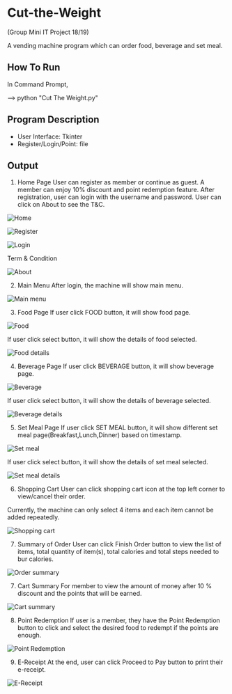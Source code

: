 # Cut-the-Weight
(Group Mini IT Project 18/19)

A vending machine program which can order food, beverage and set meal.

## How To Run
In Command Prompt,

--> python "Cut The Weight.py"

## Program Description
- User Interface: Tkinter
- Register/Login/Point: file

## Output
1. Home Page
User can register as member or continue as guest. A member can enjoy 10% discount and point redemption feature. After registration, user can login with the username and password. User can click on About to see the T&C.

![Home](https://github.com/wantenglim/Cut-the-Weight/blob/main/Images/Home%20Page.PNG)

![Register](https://github.com/wantenglim/Cut-the-Weight/blob/main/Images/Register.PNG)

![Login](https://github.com/wantenglim/Cut-the-Weight/blob/main/Images/Login.PNG)

Term & Condition

![About](https://github.com/wantenglim/Cut-the-Weight/blob/main/Images/About.PNG)

2. Main Menu
After login, the machine will show main menu.

![Main menu](https://github.com/wantenglim/Cut-the-Weight/blob/main/Images/Main%20Menu.PNG)

3. Food Page
If user click FOOD button, it will show food page.

![Food](https://github.com/wantenglim/Cut-the-Weight/blob/main/Images/Food.PNG)

If user click select button, it will show the details of food selected.

![Food details](https://github.com/wantenglim/Cut-the-Weight/blob/main/Images/Food%20Details.PNG)

4. Beverage Page
If user click BEVERAGE button, it will show beverage page.

![Beverage](https://github.com/wantenglim/Cut-the-Weight/blob/main/Images/Beverage.PNG)

If user click select button, it will show the details of beverage selected.

![Beverage details](https://github.com/wantenglim/Cut-the-Weight/blob/main/Images/Beverage%202.PNG)

5. Set Meal Page
If user click SET MEAL button, it will show different set meal page(Breakfast,Lunch,Dinner) based on timestamp. 

![Set meal](https://github.com/wantenglim/Cut-the-Weight/blob/main/Images/Set%20Meal.PNG)

If user click select button, it will show the details of set meal selected.

![Set meal details](https://github.com/wantenglim/Cut-the-Weight/blob/main/Images/Set%20Meal%203.PNG)

6. Shopping Cart
User can click shopping cart icon at the top left corner to view/cancel their order. 

Currently, the machine can only select 4 items and each item cannot be added repeatedly.

![Shopping cart](https://github.com/wantenglim/Cut-the-Weight/blob/main/Images/Shopping%20Cart.PNG)

7. Summary of Order
User can click Finish Order button to view the list of items, total quantity of item(s), total calories and total steps needed to bur calories.

![Order summary](https://github.com/wantenglim/Cut-the-Weight/blob/main/Images/Summary%20of%20Order.PNG)

7. Cart Summary
For member to view the amount of money after 10 % discount and the points that will be earned.

![Cart summary](https://github.com/wantenglim/Cut-the-Weight/blob/main/Images/Cart%20Summary.PNG)

8. Point Redemption
If user is a member, they have the Point Redemption button to click and select the desired food to redempt if the points are enough.

![Point Redemption](https://github.com/wantenglim/Cut-the-Weight/blob/main/Images/Point%20Redemption.PNG)

9. E-Receipt
At the end, user can click Proceed to Pay button to print their e-receipt.

![E-Receipt](https://github.com/wantenglim/Cut-the-Weight/blob/main/Images/E-Receipt.PNG)